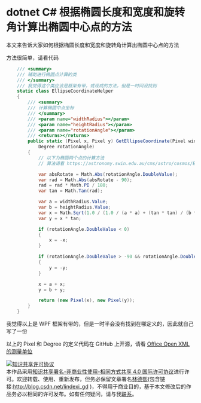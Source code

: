 
# dotnet C# 根据椭圆长度和宽度和旋转角计算出椭圆中心点的方法

本文来告诉大家如何根据椭圆长度和宽度和旋转角计算出椭圆中心点的方法

<!--more-->


<!-- 发布 -->
<!-- 博客 -->

方法很简单，请看代码

```csharp
    /// <summary>
    /// 辅助进行椭圆点计算的类
    /// </summary>
    /// 我觉得这个类应该是框架有带，或现成的方法，但是一时间没找到
    static class EllipseCoordinateHelper
    {
        /// <summary>
        /// 计算椭圆中点坐标
        /// </summary>
        /// <param name="widthRadius"></param>
        /// <param name="heightRadius"></param>
        /// <param name="rotationAngle"></param>
        /// <returns></returns>
        public static (Pixel x, Pixel y) GetEllipseCoordinate(Pixel widthRadius, Pixel heightRadius,
            Degree rotationAngle)
        {
            // 以下为椭圆两个点的计算方法
            // 算法请看 https://astronomy.swin.edu.au/cms/astro/cosmos/E/Ellipse

            var absRotate = Math.Abs(rotationAngle.DoubleValue);
            var rad = Math.Abs(absRotate - 90);
            rad = rad * Math.PI / 180;
            var tan = Math.Tan(rad);

            var a = widthRadius.Value;
            var b = heightRadius.Value;
            var x = Math.Sqrt(1.0 / (1.0 / (a * a) + (tan * tan) / (b * b)));
            var y = x * tan;

            if (rotationAngle.DoubleValue < 0)
            {
                x = -x;
            }

            if (rotationAngle.DoubleValue > -90 && rotationAngle.DoubleValue < 90)
            {
                y = -y;
            }

            x = a + x;
            y = b + y;

            return (new Pixel(x), new Pixel(y));
        }
    }
```

我觉得以上是 WPF 框架有带的，但是一时半会没有找到在哪定义的，因此就自己写了一份

以上的 Pixel 和 Degree 的定义代码在 GitHub 上开源，请看 [Office Open XML 的测量单位](https://blog.lindexi.com/post/Office-Open-XML-%E7%9A%84%E6%B5%8B%E9%87%8F%E5%8D%95%E4%BD%8D.html )





<a rel="license" href="http://creativecommons.org/licenses/by-nc-sa/4.0/"><img alt="知识共享许可协议" style="border-width:0" src="https://licensebuttons.net/l/by-nc-sa/4.0/88x31.png" /></a><br />本作品采用<a rel="license" href="http://creativecommons.org/licenses/by-nc-sa/4.0/">知识共享署名-非商业性使用-相同方式共享 4.0 国际许可协议</a>进行许可。欢迎转载、使用、重新发布，但务必保留文章署名[林德熙](http://blog.csdn.net/lindexi_gd)(包含链接:http://blog.csdn.net/lindexi_gd )，不得用于商业目的，基于本文修改后的作品务必以相同的许可发布。如有任何疑问，请与我[联系](mailto:lindexi_gd@163.com)。